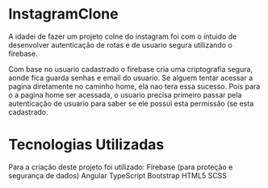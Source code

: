# InstagramClone

A idadei de fazer um projeto colne do instagram foi com o intuido de desenvolver autenticação de rotas e de usuario segura utilizando o firebase.

Com base no usuario cadastrado o firebase cria uma criptografia segura, aonde fica guarda senhas e email do usuario. Se alguem tentar acessar a pagina diretamente no caminho home, ela nao tera essa sucesso. Pois para o a pagina home ser acessada, o usuario precisa primeiro passar pela autenticação de usuario para saber se ele possui esta permissão (se esta cadastrado.

# Tecnologias Utilizadas

Para a criação deste projeto foi utilizado: Firebase (para proteção e segurança de dados) Angular TypeScript Bootstrap HTML5 SCSS
